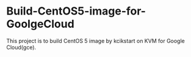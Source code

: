 # Build-CentOS5-image-for-GoolgeCloud

This project is to build CentOS 5 image by kcikstart on KVM for Google Cloud(gce).
